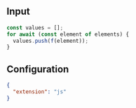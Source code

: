 
## Input
```javascript input
const values = [];
for await (const element of elements) {
  values.push(f(element));
}
```

## Configuration
```json configuration
{
  "extension": "js"
}
```
